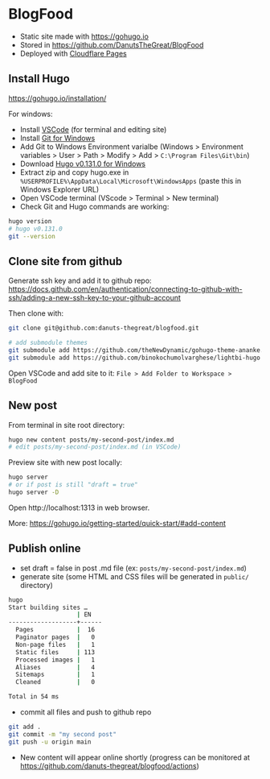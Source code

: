 # BlogFood
- Static site made with https://gohugo.io
- Stored in https://github.com/DanutsTheGreat/BlogFood
- Deployed with [Cloudflare Pages](https://pages.cloudflare.com)

## Install Hugo
https://gohugo.io/installation/

For windows:
- Install [VSCode](https://code.visualstudio.com/download) (for terminal and editing site)
- Install [Git for Windows](https://git-scm.com/download/win)
- Add Git to Windows Environment varialbe (Windows > Environment variables > User > Path > Modify > Add > `C:\Program Files\Git\bin`)
- Download [Hugo v0.131.0 for Windows](https://github.com/gohugoio/hugo/releases/download/v0.131.0/hugo_0.131.0_windows-amd64.zip) 
- Extract zip and copy hugo.exe in `%USERPROFILE%\AppData\Local\Microsoft\WindowsApps` (paste this in Windows Explorer URL)
- Open VSCode terminal (VScode > Terminal > New terminal)
- Check Git and Hugo commands are working:
```sh
hugo version
# hugo v0.131.0
git --version
```

## Clone site from github
Generate ssh key and add it to github repo: https://docs.github.com/en/authentication/connecting-to-github-with-ssh/adding-a-new-ssh-key-to-your-github-account

Then clone with:
```sh
git clone git@github.com:danuts-thegreat/blogfood.git

# add submodule themes
git submodule add https://github.com/theNewDynamic/gohugo-theme-ananke.git themes/ananke
git submodule add https://github.com/binokochumolvarghese/lightbi-hugo themes/lightbi-hugo
```
Open VSCode and add site to it: `File > Add Folder to Workspace > BlogFood`

## New post
From terminal in site root directory:
```sh
hugo new content posts/my-second-post/index.md
# edit posts/my-second-post/index.md (in VSCode)
```
Preview site with new post locally:
```sh
hugo server
# or if post is still "draft = true"
hugo server -D
```
Open http://localhost:1313 in web browser.

More: https://gohugo.io/getting-started/quick-start/#add-content


## Publish online
- set draft = false in post .md file (ex: `posts/my-second-post/index.md`)
- generate site (some HTML and CSS files will be generated in `public/` directory)
```sh
hugo
Start building sites … 
                   | EN   
-------------------+------
  Pages            |  16  
  Paginator pages  |   0  
  Non-page files   |   1  
  Static files     | 113  
  Processed images |   1  
  Aliases          |   4  
  Sitemaps         |   1  
  Cleaned          |   0  

Total in 54 ms
```
- commit all files and push to github repo
```sh
git add . 
git commit -m "my second post"
git push -u origin main
```
- New content will appear online shortly (progress can be monitored at https://github.com/danuts-thegreat/blogfood/actions)


